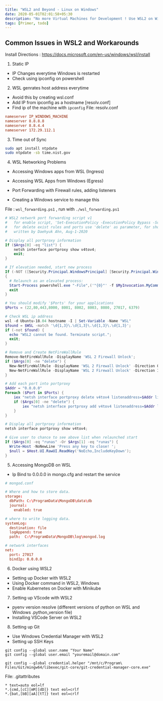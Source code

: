 ```yaml
---
title: "WSL2 and Beyond - Linux on Windows"
date: 2020-05-01T02:01:58+05:30
description: "No more Virtual Machines for Development ! Use WSL2 on Windows for Development. Common Issues and Customizing WSL2"
tags: [Primer, todo]
---
```


## Common Issues in WSL2 and Workarounds

Install Directions : https://docs.microsoft.com/en-us/windows/wsl/install

1. Static IP

- IP Changes everytime Windows is restarted
- Check using ipconfig on powershell

2. WSL genrates host address everytime
- Avoid this by creating wsl.conf
- Add IP from ipconfig as a hostname [resolv.conf]
- Find ip of the machine with `ipconfig`
File: resolv.conf
``` conf
nameserver IP_WINDOWS_MACHINE
nameserver 8.8.8.8     
nameserver 8.8.4.4     
nameserver 172.29.112.1
```

3. Time out of Sync

``` sh
sudo apt install ntpdate
sudo ntpdate -sb time.nist.gov
```

4. WSL Networking Problems

- Accessing Windows apps from WSL (Ingress)
- Accessing WSL Apps from Windows (Egress)

- Port Forwarding with Firewall rules, adding listeners
- Creating a Windows service to manage this

File : `wsl_forwarding.ps1` , run with `./wsl_forwarding.ps1`
```ps1 
# WSL2 network port forwarding script v1
#   for enable script, 'Set-ExecutionPolicy -ExecutionPolicy Bypass -Scope CurrentUser' in Powershell,
#   for delete exist rules and ports use 'delete' as parameter, for show ports use 'list' as parameter.
#   written by Daehyuk Ahn, Aug-1-2020

# Display all portproxy information
If ($Args[0] -eq "list") {
    netsh interface portproxy show v4tov4;
    exit;
} 

# If elevation needed, start new process
If (-NOT ([Security.Principal.WindowsPrincipal] [Security.Principal.WindowsIdentity]::GetCurrent()).IsInRole([Security.Principal.WindowsBuiltInRole]::Administrator))
{
  # Relaunch as an elevated process:
  Start-Process powershell.exe "-File",('"{0}"' -f $MyInvocation.MyCommand.Path),"$Args runas" -Verb RunAs
  exit
}

# You should modify '$Ports' for your applications 
$Ports = (22,80,443,8000, 8001, 8002, 8003, 8080, 27017, 6379)

# Check WSL ip address
wsl -d Ubuntu-18.04 hostname -I | Set-Variable -Name "WSL"
$found = $WSL -match '\d{1,3}\.\d{1,3}\.\d{1,3}\.\d{1,3}';
if (-not $found) {
  echo "WSL2 cannot be found. Terminate script.";
  exit;
}

# Remove and Create NetFireWallRule
Remove-NetFireWallRule -DisplayName 'WSL 2 Firewall Unlock';
if ($Args[0] -ne "delete") {
  New-NetFireWallRule -DisplayName 'WSL 2 Firewall Unlock' -Direction Outbound -LocalPort $Ports -Action Allow -Protocol TCP;
  New-NetFireWallRule -DisplayName 'WSL 2 Firewall Unlock' -Direction Inbound -LocalPort $Ports -Action Allow -Protocol TCP;
}

# Add each port into portproxy
$Addr = "0.0.0.0"
Foreach ($Port in $Ports) {
    iex "netsh interface portproxy delete v4tov4 listenaddress=$Addr listenport=$Port | Out-Null";
    if ($Args[0] -ne "delete") {
        iex "netsh interface portproxy add v4tov4 listenaddress=$Addr listenport=$Port connectaddress=$WSL connectport=$Port | Out-Null";
    }
}

# Display all portproxy information
netsh interface portproxy show v4tov4;

# Give user to chance to see above list when relaunched start
If ($Args[0] -eq "runas" -Or $Args[1] -eq "runas") {
  Write-Host -NoNewLine 'Press any key to close! ';
  $null = $Host.UI.RawUI.ReadKey('NoEcho,IncludeKeyDown');
}
```

5. Accessing MongoDB on WSL 

- Ip Bind to 0.0.0.0  in mongo.cfg and restart the service

``` conf
# mongod.conf

# Where and how to store data.
storage:
  dbPath: C:\ProgramData\MongoDB\data\db
  journal:
    enabled: true

# where to write logging data.
systemLog:
  destination: file
  logAppend: true
  path:  C:\ProgramData\MongoDB\log\mongod.log

# network interfaces
net:
  port: 27017
  bindIp: 0.0.0.0
```

6. Docker using WSL2

- Setting up Docker with WSL2
- Using Docker command in WSL2, Windows
- Enable Kubernetes on Docker with Minikube

7. Setting up VScode with WSL2

- pyenv version resolve (different versions of python on WSL and Windows .python_version file)
- Installing VSCode Server on WSL2

8. Setting up Git

- Use Windows Credential Manager with WSL2
- Setting up SSH Keys

```
git config --global user.name "Your Name"
git config --global user.email "youremail@domain.com"

git config --global credential.helper "/mnt/c/Program\ Files/Git/mingw64/libexec/git-core/git-credential-manager-core.exe"
```

File: .gitattributes
```
* text=auto eol=lf
*.{cmd,[cC][mM][dD]} text eol=crlf
*.{bat,[bB][aA][tT]} text eol=crlf
```